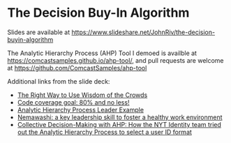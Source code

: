 The Decision Buy-In Algorithm
=============================
Slides are available at https://www.slideshare.net/JohnRiv/the-decision-buyin-algorithm

The Analytic Hierarchy Process (AHP) Tool I demoed is availble at https://comcastsamples.github.io/ahp-tool/, and pull requests are welcome at https://github.com/ComcastSamples/ahp-tool

Additional links from the slide deck:
- [The Right Way to Use Wisdom of the Crowds](https://hbr.org/2018/12/the-right-way-to-use-the-wisdom-of-crowds)
- [Code coverage goal: 80% and no less!](https://testing.googleblog.com/2010/07/code-coverage-goal-80-and-no-less.html)
- [Analytic Hierarchy Process Leader Example](https://en.wikipedia.org/wiki/Analytic_hierarchy_process_–_leader_example)
- [Nemawashi: a key leadership skill to foster a healthy work environment](https://intenseminimalism.com/2020/nemawashi-a-key-leadership-skill-to-foster-a-healthy-work-environment/)
- [Collective Decision-Making with AHP: How the NYT Identity team tried out the Analytic Hierarchy Process to select a user ID format](https://open.nytimes.com/collective-decision-making-with-ahp-3ef819e5bc2a)
